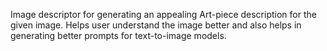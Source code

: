 Image descriptor for generating an appealing Art-piece description for the given image.
Helps user understand the image better and also helps in generating better prompts for text-to-image models.